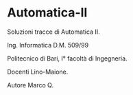 Automatica-II
=============

Soluzioni tracce di Automatica II.

Ing. Informatica D.M. 509/99

Politecnico di Bari, I° facoltà di Ingegneria.

Docenti Lino-Maione.

Autore Marco Q. 
